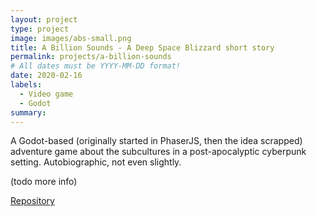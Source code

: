 ```yaml
---
layout: project
type: project
image: images/abs-small.png
title: A Billion Sounds - A Deep Space Blizzard short story
permalink: projects/a-billion-sounds
# All dates must be YYYY-MM-DD format!
date: 2020-02-16
labels:
  - Video game
  - Godot
summary: 
---
```


<div class="ui small rounded images">

</div>

A Godot-based (originally started in PhaserJS, then the idea scrapped) adventure game about the subcultures in a post-apocalyptic cyberpunk setting. Autobiographic, not even slightly.

(todo more info)

[Repository](https://github.com/Katamori/a-billion-sounds)



